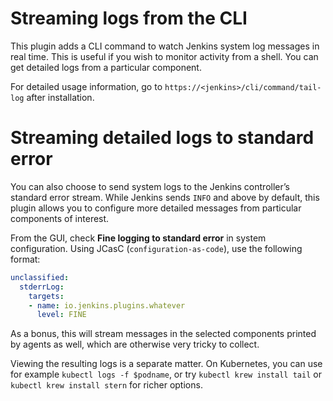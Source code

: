 # Streaming logs from the CLI

This plugin adds a CLI command to watch Jenkins system log messages in real time.
This is useful if you wish to monitor activity from a shell.
You can get detailed logs from a particular component.

For detailed usage information, go to `https://<jenkins>/cli/command/tail-log` after installation.

# Streaming detailed logs to standard error

You can also choose to send system logs to the Jenkins controller’s standard error stream.
While Jenkins sends `INFO` and above by default,
this plugin allows you to configure more detailed messages from particular components of interest.

From the GUI, check **Fine logging to standard error** in system configuration.
Using JCasC (`configuration-as-code`), use the following format:

```yaml
unclassified:
  stderrLog:
    targets:
    - name: io.jenkins.plugins.whatever
      level: FINE
```

As a bonus, this will stream messages in the selected components printed by agents as well,
which are otherwise very tricky to collect.

Viewing the resulting logs is a separate matter.
On Kubernetes, you can use for example `kubectl logs -f $podname`,
or try `kubectl krew install tail` or `kubectl krew install stern` for richer options.
